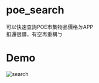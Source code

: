 # poe_search

可以快速查詢POE市集物品價格ㄉAPP  
扣還很髒，有空再重構ㄅ

# Demo
![search](https://i.imgur.com/lFvuUTdl.png)
